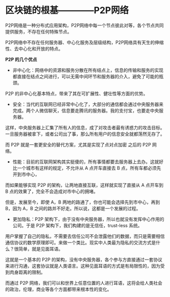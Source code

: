 # 区块链的根基————P2P网络

P2P网络是一种分布式应用架构，P2P网络中每一个节点彼此对等，各个节点共同提供服务，不存在任何特殊节点。

P2P网络中不存在任何服务器、中心化服务及层级结构，P2P网络具有天生的伸缩性、去中心化和开放的特点。

**P2P 的几个优点**

* 非中心化：网络中的资源和服务分散在所有结点上，信息的传输和服务的实现都直接在结点之间进行，可以无需中间环节和服务器的介入，避免了可能的瓶颈。

P2P 的非中心化基本特点，带来了其在可扩展性、健壮性等方面的优势。

* 安全：当代的互联网已经非常中心化了，大部分的通信都会通过中央服务器来完成。两个人微信聊天，信息要走腾讯的服务器。我的支付宝，也要走中央服务器。

这样，中央服务器上汇集了所有人的信息，成了对攻击者最有诱惑力的攻击目标。一旦服务器被拿下，或者公司出了事，那么所有用户的信息安全就都荡然无存了。

而 P2P 就是一套更安全的替代方案，尤其是实现了点对点加密 之后的 P2P 网络。

* 性能：目前的互联网架构其实挺傻的，所有事情都要去服务器上去办。这就好比一个城市有这样的规定，不允许从 A 点开车直接去 B 点，所有车都必须先开到市中心，

而如果能够实现 P2P 的架构，让两地直接互联，这样就实现了直接从 A 点开车到 B 点的效果了，完全不会造成对市中心的拥堵。

但是，发展至今，即使 A，B 两地的路通了，你也可能会选择先到市中心，再到 B，因为 A，B 之间的路并不好走。所以说，这都是一个发展的过程。

* 更加隐私：P2P 架构下，由于没有中央服务器，所以也就没有发挥中心作用的公司。于是 P2P 架构下，我们构建的是无信任，trust-less 系统。

用户掌握了自己的隐私，不需要去信任公司不会泄露他们的数据，而只是需要相信通信协议的数学原理即可。来做一个类比。现实中人类最为隐私的交流方式是什么？很简单，就是见面耳语。

这就是一个基本的 P2P 的架构，没有中央服务器，各个参与方直接通过一套协议来进行沟通，这套协议就是人类语言。这种见面耳语的方式是有局限性的，因为受到肉身距离的限制。

而通过 P2P 网络，我们可以和世界上任意位置的人进行耳语，这将会给人类社会的政治，伦理，商业等各个方面都带来根本性的变化。

